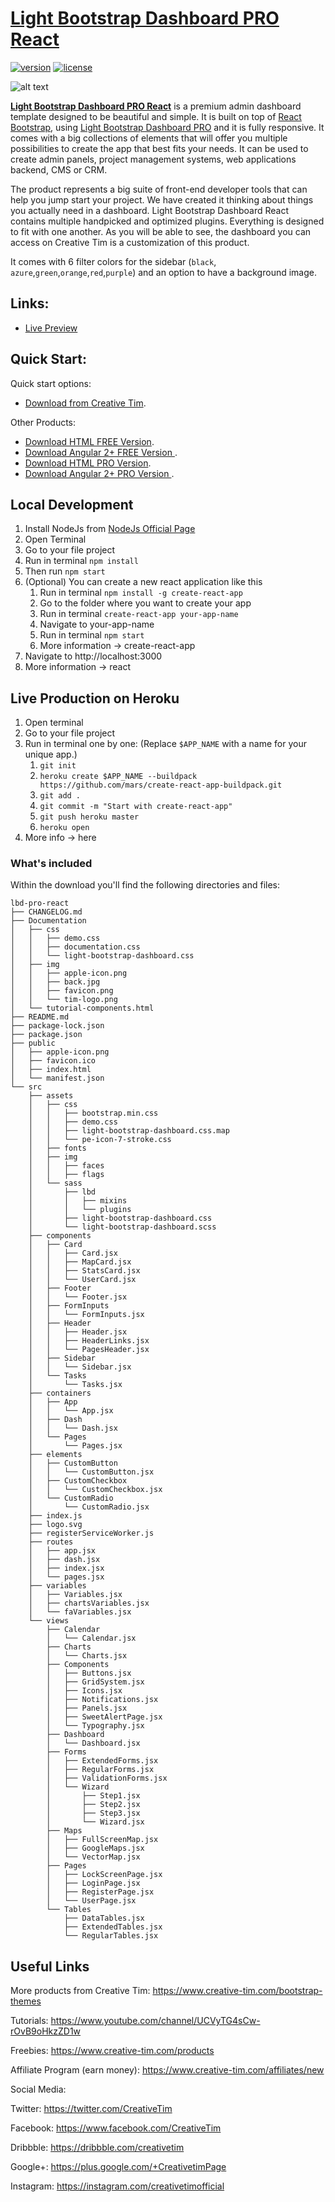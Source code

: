 # [Light Bootstrap Dashboard PRO React](http://lbd-pro-react.creative-tim.com/)
[![version][version-badge]][CHANGELOG] [![license][license-badge]][LICENSE]

![alt text](https://s3.amazonaws.com/creativetim_bucket/products/66/original/opt_lbdp_react_thumbnail.jpg)

**[Light Bootstrap Dashboard PRO React](http://lbd-react.creative-tim.com/)** is a premium admin dashboard template designed to be beautiful and simple. It is built on top of [React Bootstrap](https://react-bootstrap.github.io/), using [Light Bootstrap Dashboard PRO](https://www.creative-tim.com/product/light-bootstrap-dashboard-pro) and it is fully responsive. It comes with a big collections of elements that will offer you multiple possibilities to create the app that best fits your needs. It can be used to create admin panels, project management systems, web applications backend, CMS or CRM.

The product represents a big suite of front-end developer tools that can help you jump start your project. We have created it thinking about things you actually need in a dashboard. Light Bootstrap Dashboard React contains multiple handpicked and optimized plugins. Everything is designed to fit with one another. As you will be able to see, the dashboard you can access on Creative Tim is a customization of this product.

It comes with 6 filter colors for the sidebar (`black`, `azure`,`green`,`orange`,`red`,`purple`) and an option to have a background image.

## Links:

+ [Live Preview](http://lbd-pro-react.creative-tim.com/)

## Quick Start:

Quick start options:

+ [Download from Creative Tim](https://www.creative-tim.com/product/light-bootstrap-dashboard-pro-react).

Other Products:

+ [Download HTML FREE Version](https://www.creative-tim.com/product/light-bootstrap-dashboard).
+ [Download Angular 2+ FREE Version ](https://www.creative-tim.com/product/light-bootstrap-dashboard-angular2).
+ [Download HTML PRO Version](https://www.creative-tim.com/product/light-bootstrap-dashboard-pro).
+ [Download Angular 2+ PRO Version ](https://www.creative-tim.com/product/light-bootstrap-dashboard-pro-angular2).

## Local Development

1. Install NodeJs from [NodeJs Official Page](https://nodejs.org/en)
2. Open Terminal
3. Go to your file project
4. Run in terminal ```npm install```
5. Then run ```npm start```
6. (Optional) You can create a new react application like this
    1. Run in terminal ```npm install -g create-react-app```
    2. Go to the folder where you want to create your app
    3. Run in terminal ```create-react-app your-app-name```
    4. Navigate to your-app-name
    5. Run in terminal ```npm start```
    6. More information → create-react-app
7. Navigate to http://localhost:3000
8. More information → react

## Live Production on Heroku

1. Open terminal
2. Go to your file project
3. Run in terminal one by one: (Replace ```$APP_NAME``` with a name for your unique app.)
    1. ```git init```
    2. ```heroku create $APP_NAME --buildpack https://github.com/mars/create-react-app-buildpack.git```
    3. ```git add .```
    4. ```git commit -m "Start with create-react-app"```
    5. ```git push heroku master```
    6. ```heroku open```
4. More info → here


### What's included

Within the download you'll find the following directories and files:
```
lbd-pro-react
├── CHANGELOG.md
├── Documentation
│   ├── css
│   │   ├── demo.css
│   │   ├── documentation.css
│   │   └── light-bootstrap-dashboard.css
│   ├── img
│   │   ├── apple-icon.png
│   │   ├── back.jpg
│   │   ├── favicon.png
│   │   └── tim-logo.png
│   └── tutorial-components.html
├── README.md
├── package-lock.json
├── package.json
├── public
│   ├── apple-icon.png
│   ├── favicon.ico
│   ├── index.html
│   └── manifest.json
└── src
    ├── assets
    │   ├── css
    │   │   ├── bootstrap.min.css
    │   │   ├── demo.css
    │   │   ├── light-bootstrap-dashboard.css.map
    │   │   └── pe-icon-7-stroke.css
    │   ├── fonts
    │   ├── img
    │   │   ├── faces
    │   │   ├── flags
    │   └── sass
    │       ├── lbd
    │       │   ├── mixins
    │       │   └── plugins
    │       ├── light-bootstrap-dashboard.css
    │       └── light-bootstrap-dashboard.scss
    ├── components
    │   ├── Card
    │   │   ├── Card.jsx
    │   │   ├── MapCard.jsx
    │   │   ├── StatsCard.jsx
    │   │   └── UserCard.jsx
    │   ├── Footer
    │   │   └── Footer.jsx
    │   ├── FormInputs
    │   │   └── FormInputs.jsx
    │   ├── Header
    │   │   ├── Header.jsx
    │   │   ├── HeaderLinks.jsx
    │   │   └── PagesHeader.jsx
    │   ├── Sidebar
    │   │   └── Sidebar.jsx
    │   └── Tasks
    │       └── Tasks.jsx
    ├── containers
    │   ├── App
    │   │   └── App.jsx
    │   ├── Dash
    │   │   └── Dash.jsx
    │   └── Pages
    │       └── Pages.jsx
    ├── elements
    │   ├── CustomButton
    │   │   └── CustomButton.jsx
    │   ├── CustomCheckbox
    │   │   └── CustomCheckbox.jsx
    │   └── CustomRadio
    │       └── CustomRadio.jsx
    ├── index.js
    ├── logo.svg
    ├── registerServiceWorker.js
    ├── routes
    │   ├── app.jsx
    │   ├── dash.jsx
    │   ├── index.jsx
    │   └── pages.jsx
    ├── variables
    │   ├── Variables.jsx
    │   ├── chartsVariables.jsx
    │   └── faVariables.jsx
    └── views
        ├── Calendar
        │   └── Calendar.jsx
        ├── Charts
        │   └── Charts.jsx
        ├── Components
        │   ├── Buttons.jsx
        │   ├── GridSystem.jsx
        │   ├── Icons.jsx
        │   ├── Notifications.jsx
        │   ├── Panels.jsx
        │   ├── SweetAlertPage.jsx
        │   └── Typography.jsx
        ├── Dashboard
        │   └── Dashboard.jsx
        ├── Forms
        │   ├── ExtendedForms.jsx
        │   ├── RegularForms.jsx
        │   ├── ValidationForms.jsx
        │   └── Wizard
        │       ├── Step1.jsx
        │       ├── Step2.jsx
        │       ├── Step3.jsx
        │       └── Wizard.jsx
        ├── Maps
        │   ├── FullScreenMap.jsx
        │   ├── GoogleMaps.jsx
        │   └── VectorMap.jsx
        ├── Pages
        │   ├── LockScreenPage.jsx
        │   ├── LoginPage.jsx
        │   ├── RegisterPage.jsx
        │   └── UserPage.jsx
        └── Tables
            ├── DataTables.jsx
            ├── ExtendedTables.jsx
            └── RegularTables.jsx
```
## Useful Links

More products from Creative Tim: <https://www.creative-tim.com/bootstrap-themes>

Tutorials: <https://www.youtube.com/channel/UCVyTG4sCw-rOvB9oHkzZD1w>

Freebies: <https://www.creative-tim.com/products>

Affiliate Program (earn money): <https://www.creative-tim.com/affiliates/new>

Social Media:

Twitter: <https://twitter.com/CreativeTim>

Facebook: <https://www.facebook.com/CreativeTim>

Dribbble: <https://dribbble.com/creativetim>

Google+: <https://plus.google.com/+CreativetimPage>

Instagram: <https://instagram.com/creativetimofficial>

[CHANGELOG]: ./CHANGELOG.md

[LICENSE]: ./LICENSE.md
[version-badge]: https://img.shields.io/badge/version-1.0.1-blue.svg
[license-badge]: https://img.shields.io/badge/license-MIT-blue.svg
